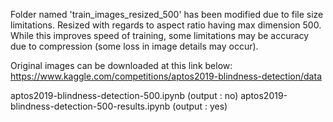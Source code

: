 Folder named 'train_images_resized_500' has been modified due to file size limitations. Resized with regards to aspect ratio having max dimension 500. While this improves speed of training, some limitations may be accuracy due to compression (some loss in image details may occur).

Original images can be downloaded at this link below:
https://www.kaggle.com/competitions/aptos2019-blindness-detection/data

aptos2019-blindness-detection-500.ipynb (output : no)
aptos2019-blindness-detection-500-results.ipynb (output : yes)
